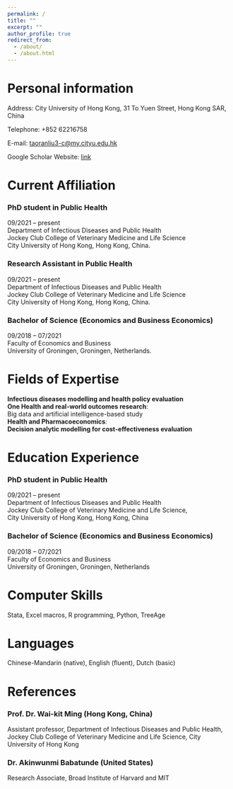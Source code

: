 ```yaml
---
permalink: /
title: ""
excerpt: ""
author_profile: true
redirect_from: 
  - /about/
  - /about.html
---
```


# Personal information 
Address: City University of  Hong Kong, 31 To Yuen Street, Hong Kong SAR, China 

Telephone: +852 62216758 

E-mail: taoranliu3-c@my.cityu.edu.hk 

Google Scholar Website: [link](https://scholar.google.com/citations?user=ulJJlMAAAAAJ&hl=en&oi=ao)


# Current Affiliation 
### PhD student in Public Health
09/2021 – present <br/>
Department of  Infectious Diseases and Public Health <br/>
Jockey Club College of  Veterinary Medicine and Life Science <br/>
City University of  Hong Kong, Hong Kong, China.
                      
### Research Assistant in Public Health
09/2021 – present <br/>
Department of  Infectious Diseases and Public Health <br/>
Jockey Club College of  Veterinary Medicine and Life Science <br/>
City University of  Hong Kong, Hong Kong, China.

### Bachelor of  Science (Economics and Business Economics)
09/2018 – 07/2021 <br/>
Faculty of  Economics and Business <br/>
University of  Groningen, Groningen, Netherlands. <br/>


# Fields of  Expertise 
**Infectious diseases modelling and health policy evaluation**  <br/>
**One Health and real-world outcomes research**: <br/>
Big data and artificial intelligence-based study  
**Health and Pharmacoeconomics**: <br/> 
**Decision analytic modelling for cost-effectiveness evaluation**   <br/>
 
# Education Experience 
### PhD student in Public Health
09/2021 – present      <br/>
Department of  Infectious Diseases and Public Health  <br/>
Jockey Club College of  Veterinary Medicine and Life Science,  <br/>
City University of  Hong Kong, Hong Kong, China  <br/>
### Bachelor of  Science (Economics and Business Economics) 
09/2018 – 07/2021    <br/>
Faculty of  Economics and Business  <br/>
University of  Groningen, Groningen, Netherlands <br/>

# Computer Skills 
Stata, Excel macros, R programming, Python, TreeAge 
 
# Languages 
Chinese-Mandarin (native), English (fluent), Dutch (basic) 
 
# References 
### Prof. Dr. Wai-kit Ming (Hong Kong, China) 
Assistant professor, Department of Infectious Diseases and Public Health, Jockey Club College of Veterinary Medicine and Life Science, City University of  Hong Kong 
### Dr. Akinwunmi Babatunde (United States) 
Research Associate, Broad Institute of Harvard and MIT 
